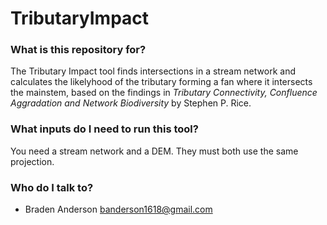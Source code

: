 # TributaryImpact

### What is this repository for? ###

The Tributary Impact tool finds intersections in a stream network and calculates the likelyhood of the tributary forming a fan where it intersects the mainstem, based on the findings in *Tributary Connectivity, Confluence Aggradation and Network Biodiversity* by Stephen P. Rice.

### What inputs do I need to run this tool? ###

You need a stream network and a DEM. They must both use the same projection.

### Who do I talk to? ###

* Braden Anderson
	banderson1618@gmail.com
